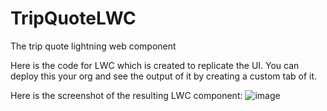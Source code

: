 # TripQuoteLWC
The trip quote lightning web component 

Here is the code for LWC which is created to replicate the UI. You can deploy this your org and see the output of it by creating a custom tab of it.

Here is the screenshot of the resulting LWC component:
![image](https://user-images.githubusercontent.com/128142013/226267768-cf63e100-e88d-48eb-9085-a14b0ba04a5f.png)
